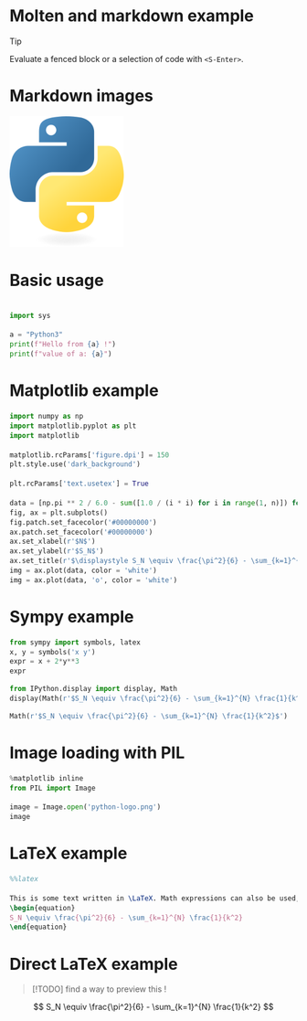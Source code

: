 # Molten and markdown example

> [!TIP]
> Evaluate a fenced block or a selection of code with `<S-Enter>`.

# Markdown images

![](python-logo.png)

# Basic usage

```python

import sys

a = "Python3"
print(f"Hello from {a} !")
print(f"value of a: {a}")
```


# Matplotlib example

```python
import numpy as np
import matplotlib.pyplot as plt
import matplotlib

matplotlib.rcParams['figure.dpi'] = 150
plt.style.use('dark_background')

plt.rcParams['text.usetex'] = True

data = [np.pi ** 2 / 6.0 - sum([1.0 / (i * i) for i in range(1, n)]) for n in range(1, 20)]
fig, ax = plt.subplots()
fig.patch.set_facecolor('#00000000')
ax.patch.set_facecolor('#00000000')
ax.set_xlabel(r'$N$')
ax.set_ylabel(r'$S_N$')
ax.set_title(r'$\displaystyle S_N \equiv \frac{\pi^2}{6} - \sum_{k=1}^{N} \frac{1}{k^2}$')
img = ax.plot(data, color = 'white')
img = ax.plot(data, 'o', color = 'white')
```


# Sympy example

```python
from sympy import symbols, latex
x, y = symbols('x y')
expr = x + 2*y**3
expr
```


```python
from IPython.display import display, Math
display(Math(r'$S_N \equiv \frac{\pi^2}{6} - \sum_{k=1}^{N} \frac{1}{k^2}$'))
```


```python
Math(r'$S_N \equiv \frac{\pi^2}{6} - \sum_{k=1}^{N} \frac{1}{k^2}$')
```


# Image loading with PIL

```python
%matplotlib inline
from PIL import Image

image = Image.open('python-logo.png')
image
```

# LaTeX example

```latex
%%latex

This is some text written in \LaTeX. Math expressions can also be used, as in the following:
\begin{equation}
S_N \equiv \frac{\pi^2}{6} - \sum_{k=1}^{N} \frac{1}{k^2}
\end{equation}
```


# Direct LaTeX example

> [!TODO]
> find a way to preview this !

$$
S_N \equiv \frac{\pi^2}{6} - \sum_{k=1}^{N} \frac{1}{k^2}
$$



